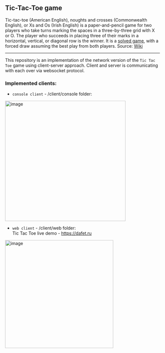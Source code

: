 ## Tic-Tac-Toe game

Tic-tac-toe (American English), noughts and crosses (Commonwealth English), or Xs and Os (Irish English) is a paper-and-pencil game for two players who take turns marking the spaces in a three-by-three grid with X or O. The player who succeeds in placing three of their marks in a horizontal, vertical, or diagonal row is the winner. It is a [solved game](https://en.wikipedia.org/wiki/Solved_game), with a forced draw assuming the best play from both players. Source: [Wiki](https://en.wikipedia.org/wiki/Tic-tac-toe)

---

This repository is an implementation of the network version of the `Tic Tac Toe` game using client-server approach. Client and server is communicating with each over via websocket protocol.


### Implemented clients:
- `console client` - /client/console folder:
<img width="392" alt="image" src="https://user-images.githubusercontent.com/17542019/194690945-b37b7f1f-b643-4580-a551-63eefc6601ac.png">

- `web client` - /client/web folder:  
Tic Tac Toe live demo - https://dafet.ru
<img width="352" alt="image" src="https://user-images.githubusercontent.com/17542019/194691063-86df2dfa-ae59-4690-a1ac-78ca6b24424b.png">
